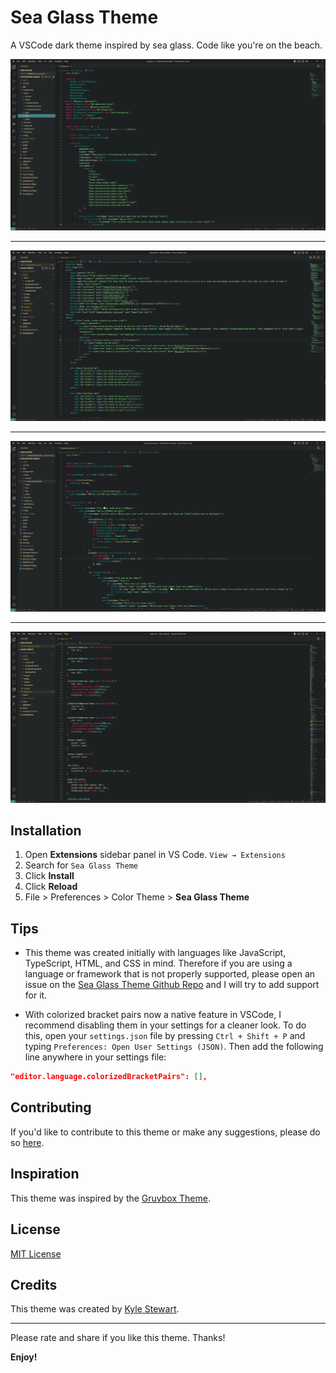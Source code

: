 # Sea Glass Theme

A VSCode dark theme inspired by sea glass. Code like you're on the beach.

![Sea Glass Theme](./assets/sea-glass-theme-1.png)

---

![Sea Glass Theme](./assets/sea-glass-theme-2.png)

---

![Sea Glass Theme](./assets/sea-glass-theme-3.png)

---

![Sea Glass Theme](./assets/sea-glass-theme-4.png)

## Installation

1. Open **Extensions** sidebar panel in VS Code. `View → Extensions`
2. Search for `Sea Glass Theme`
3. Click **Install**
4. Click **Reload**
5. File > Preferences > Color Theme > **Sea Glass Theme**

## Tips

- This theme was created initially with languages like JavaScript, TypeScript, HTML, and CSS in mind. Therefore if you are using a language or framework that is not properly supported, please open an issue on the [Sea Glass Theme Github Repo](https://github.com/KStew1017/sea-glass-vscode-color-theme) and I will try to add support for it.

- With colorized bracket pairs now a native feature in VSCode, I recommend disabling them in your settings for a cleaner look. To do this, open your `settings.json` file by pressing `Ctrl + Shift + P` and typing `Preferences: Open User Settings (JSON)`. Then add the following line anywhere in your settings file:

```json
"editor.language.colorizedBracketPairs": [],
```

## Contributing

If you'd like to contribute to this theme or make any suggestions, please do so [here](https://github.com/KStew1017/sea-glass-vscode-color-theme).

## Inspiration

This theme was inspired by the [Gruvbox Theme](https://marketplace.visualstudio.com/items?itemName=jdinhlife.gruvbox).

## License

[MIT License](./LICENSE.txt)

## Credits

This theme was created by [Kyle Stewart](https://github.com/KStew1017).

---

Please rate and share if you like this theme. Thanks!

**Enjoy!**